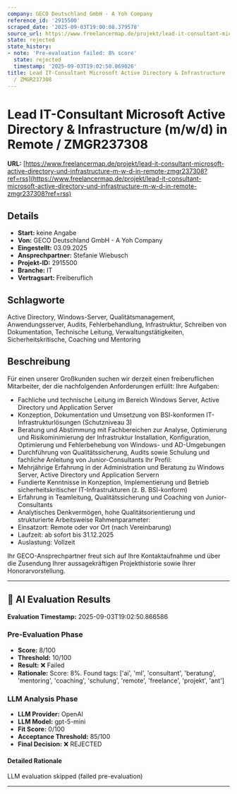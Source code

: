```yaml
---
company: GECO Deutschland GmbH - A Yoh Company
reference_id: '2915500'
scraped_date: '2025-09-03T19:00:08.379578'
source_url: https://www.freelancermap.de/projekt/lead-it-consultant-microsoft-active-directory-und-infrastructure-m-w-d-in-remote-zmgr237308?ref=rss
state: rejected
state_history:
- note: 'Pre-evaluation failed: 8% score'
  state: rejected
  timestamp: '2025-09-03T19:02:50.869026'
title: Lead IT-Consultant Microsoft Active Directory & Infrastructure (m/w/d) in Remote
  / ZMGR237308
---
```



# Lead IT-Consultant Microsoft Active Directory & Infrastructure (m/w/d) in Remote / ZMGR237308
**URL:** [https://www.freelancermap.de/projekt/lead-it-consultant-microsoft-active-directory-und-infrastructure-m-w-d-in-remote-zmgr237308?ref=rss](https://www.freelancermap.de/projekt/lead-it-consultant-microsoft-active-directory-und-infrastructure-m-w-d-in-remote-zmgr237308?ref=rss)
## Details
- **Start:** keine Angabe
- **Von:** GECO Deutschland GmbH - A Yoh Company
- **Eingestellt:** 03.09.2025
- **Ansprechpartner:** Stefanie Wiebusch
- **Projekt-ID:** 2915500
- **Branche:** IT
- **Vertragsart:** Freiberuflich

## Schlagworte
Active Directory, Windows-Server, Qualitätsmanagement, Anwendungsserver, Audits, Fehlerbehandlung, Infrastruktur, Schreiben von Dokumentation, Technische Leitung, Verwaltungstätigkeiten, Sicherheitskritische, Coaching und Mentoring

## Beschreibung
Für einen unserer Großkunden suchen wir derzeit einen freiberuflichen Mitarbeiter, der die nachfolgenden Anforderungen erfüllt:
Ihre Aufgaben:
- Fachliche und technische Leitung im Bereich Windows Server, Active Directory und Application Server
- Konzeption, Dokumentation und Umsetzung von BSI-konformen IT-Infrastrukturlösungen (Schutzniveau 3)
- Beratung und Abstimmung mit Fachbereichen zur Analyse, Optimierung und Risikominimierung der Infrastruktur
Installation, Konfiguration, Optimierung und Fehlerbehebung von Windows- und AD-Umgebungen
- Durchführung von Qualitätssicherung, Audits sowie Schulung und fachliche Anleitung von Junior-Consultants
Ihr Profil:
- Mehrjährige Erfahrung in der Administration und Beratung zu Windows Server, Active Directory und Application Servern
- Fundierte Kenntnisse in Konzeption, Implementierung und Betrieb sicherheitskritischer IT-Infrastrukturen (z. B. BSI-konform)
- Erfahrung in Teamleitung, Qualitätssicherung und Coaching von Junior-Consultants
- Analytisches Denkvermögen, hohe Qualitätsorientierung und strukturierte Arbeitsweise
Rahmenparameter:
- Einsatzort: Remote oder vor Ort (nach Vereinbarung)
- Laufzeit: ab sofort bis 31.12.2025
- Auslastung: Vollzeit

Ihr GECO-Ansprechpartner freut sich auf Ihre Kontaktaufnahme und über die Zusendung Ihrer aussagekräftigen Projekthistorie sowie Ihrer Honorarvorstellung.

---

## 🤖 AI Evaluation Results

**Evaluation Timestamp:** 2025-09-03T19:02:50.866586

### Pre-Evaluation Phase
- **Score:** 8/100
- **Threshold:** 10/100
- **Result:** ❌ Failed
- **Rationale:** Score: 8%. Found tags: ['ai', 'ml', 'consultant', 'beratung', 'mentoring', 'coaching', 'schulung', 'remote', 'freelance', 'projekt', 'ant']

### LLM Analysis Phase
- **LLM Provider:** OpenAI
- **LLM Model:** gpt-5-mini
- **Fit Score:** 0/100
- **Acceptance Threshold:** 85/100
- **Final Decision:** ❌ REJECTED

#### Detailed Rationale
LLM evaluation skipped (failed pre-evaluation)

---
